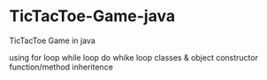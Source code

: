 # TicTacToe-Game-java
TicTacToe Game in java 

using 
for loop
while loop 
do whike loop
classes & object
constructor
function/method 
inheritence

